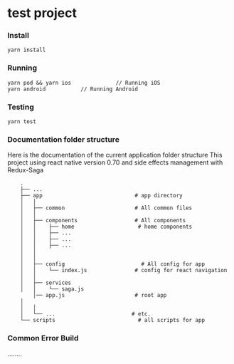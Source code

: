 # test project

### Install

```
yarn install
```

### Running

```
yarn pod && yarn ios              // Running iOS
yarn android           // Running Android
```

### Testing

```
yarn test
```

### Documentation folder structure

Here is the documentation of the current application folder structure
This project using react native version 0.70 and side effects management with Redux-Saga
```
    .
    ├── ...
    ├── app                             # app directory
    │   │
    │   ├── common                      # All common files
    │   │
    │   ├── components                  # All components
    │   │    ├── home                    # home components
    │   │    ├── ...
    │   │    ├── ...
    │   │    ├── ...
    │   │
    │   │
    │   ├── config                        # All config for app
    │   │    └── index.js               # config for react navigation
    │   │
    │   ├── services
    │   │    └── saga.js
        │── app.js                      # root app
    │
    │   │
    │   └── ...                        # etc.
    └── scripts                          # all scripts for app
```
### Common Error Build
........

